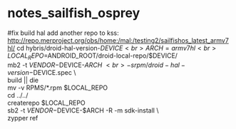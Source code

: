# notes_sailfish_osprey
#fix build hal 
add another repo to kss: <br>
http://repo.merproject.org/obs/home:/mal:/testing2/sailfishos_latest_armv7hl/
cd hybris/droid-hal-version-$DEVICE <br>
ARCH=armv7hl <br>
LOCAL_REPO=$ANDROID_ROOT/droid-local-repo/$DEVICE/ <br>
mb2 -t $VENDOR-$DEVICE-$ARCH \ <br>
 -s rpm/droid-hal-version-$DEVICE.spec \ <br>
 build || die  <br>
 mv -v RPMS/*.rpm $LOCAL_REPO <br>
 cd ../../ <br>
 createrepo $LOCAL_REPO <br>
 sb2 -t $VENDOR-$DEVICE-$ARCH -R -m sdk-install \ <br>
 zypper ref <br>
